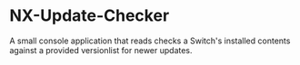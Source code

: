 # NX-Update-Checker
A small console application that reads checks a Switch's installed contents against a provided versionlist for newer updates.

